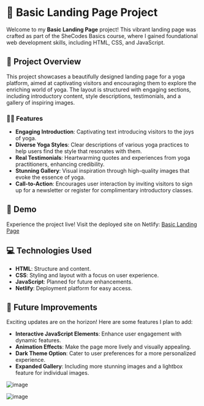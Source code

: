 # 🌟 Basic Landing Page Project

Welcome to my **Basic Landing Page** project! This vibrant landing page was crafted as part of the SheCodes Basics course, where I gained foundational web development skills, including HTML, CSS, and JavaScript. 

## 🎨 Project Overview

This project showcases a beautifully designed landing page for a yoga platform, aimed at captivating visitors and encouraging them to explore the enriching world of yoga. The layout is structured with engaging sections, including introductory content, style descriptions, testimonials, and a gallery of inspiring images.

### 🧘‍♀️ Features

- **Engaging Introduction**: Captivating text introducing visitors to the joys of yoga.
- **Diverse Yoga Styles**: Clear descriptions of various yoga practices to help users find the style that resonates with them.
- **Real Testimonials**: Heartwarming quotes and experiences from yoga practitioners, enhancing credibility.
- **Stunning Gallery**: Visual inspiration through high-quality images that evoke the essence of yoga.
- **Call-to-Action**: Encourages user interaction by inviting visitors to sign up for a newsletter or register for complimentary introductory classes.

## 🚀 Demo

Experience the project live! Visit the deployed site on Netlify: [Basic Landing Page](https://website-basic-landing-page.netlify.app/)

## 💻 Technologies Used

- **HTML**: Structure and content.
- **CSS**: Styling and layout with a focus on user experience.
- **JavaScript**: Planned for future enhancements.
- **Netlify**: Deployment platform for easy access.

## 🌈 Future Improvements

Exciting updates are on the horizon! Here are some features I plan to add:

- **Interactive JavaScript Elements**: Enhance user engagement with dynamic features.
- **Animation Effects**: Make the page more lively and visually appealing.
- **Dark Theme Option**: Cater to user preferences for a more personalized experience.
- **Expanded Gallery**: Including more stunning images and a lightbox feature for individual images.

![image](https://github.com/user-attachments/assets/dd02ed2b-8c31-4c27-88f8-b402d227d1f4)

![image](https://github.com/user-attachments/assets/775878b4-a6e1-4357-abf6-5ee85bc668d8)

